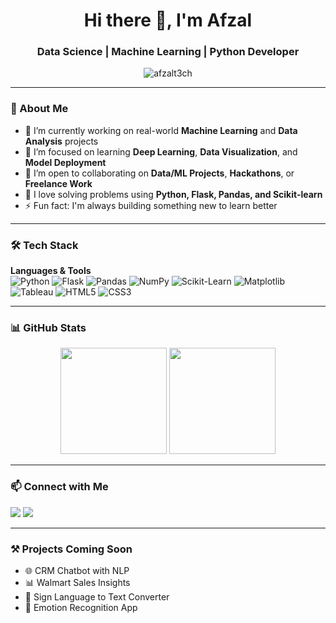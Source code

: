 <h1 align="center">Hi there 👋, I'm Afzal</h1>
<h3 align="center">Data Science | Machine Learning | Python Developer</h3>

<p align="center">
  <img src="https://komarev.com/ghpvc/?username=afzalt3ch&label=Profile%20views&color=0e75b6&style=flat" alt="afzalt3ch" />
</p>

---

### 🚀 About Me
- 🔭 I’m currently working on real-world **Machine Learning** and **Data Analysis** projects  
- 🌱 I’m focused on learning **Deep Learning**, **Data Visualization**, and **Model Deployment**  
- 👯 I’m open to collaborating on **Data/ML Projects**, **Hackathons**, or **Freelance Work**  
- 🧠 I love solving problems using **Python, Flask, Pandas, and Scikit-learn**  
- ⚡ Fun fact: I'm always building something new to learn better  

---

### 🛠️ Tech Stack

**Languages & Tools**  
![Python](https://img.shields.io/badge/-Python-3776AB?style=for-the-badge&logo=python&logoColor=white)
![Flask](https://img.shields.io/badge/-Flask-000000?style=for-the-badge&logo=flask)
![Pandas](https://img.shields.io/badge/-Pandas-150458?style=for-the-badge&logo=pandas)
![NumPy](https://img.shields.io/badge/-NumPy-013243?style=for-the-badge&logo=numpy)
![Scikit-Learn](https://img.shields.io/badge/-Scikit--Learn-F7931E?style=for-the-badge&logo=scikit-learn&logoColor=white)
![Matplotlib](https://img.shields.io/badge/-Matplotlib-11557c?style=for-the-badge)
![Tableau](https://img.shields.io/badge/-Tableau-E97627?style=for-the-badge&logo=tableau&logoColor=white)
![HTML5](https://img.shields.io/badge/-HTML5-E34F26?style=for-the-badge&logo=html5&logoColor=white)
![CSS3](https://img.shields.io/badge/-CSS3-1572B6?style=for-the-badge&logo=css3&logoColor=white)

---

### 📊 GitHub Stats

<p align="center">
  <img src="https://github-readme-stats.vercel.app/api?username=afzalt3ch&show_icons=true&theme=github_dark" height="170" />
  <img src="https://github-readme-stats.vercel.app/api/top-langs/?username=afzalt3ch&layout=compact&theme=github_dark" height="170" />
</p>

---

### 📫 Connect with Me
<p align="left">
  <a href="mailto:youremail@example.com"><img src="https://img.shields.io/badge/Gmail-D14836?style=for-the-badge&logo=gmail&logoColor=white"/></a>
  <a href="https://linkedin.com/in/yourprofile"><img src="https://img.shields.io/badge/LinkedIn-0077B5?style=for-the-badge&logo=linkedin&logoColor=white"/></a>
</p>

---

### ⚒️ Projects Coming Soon
- 🌐 CRM Chatbot with NLP
- 📊 Walmart Sales Insights
- 👋 Sign Language to Text Converter
- 🤖 Emotion Recognition App
